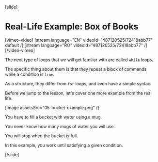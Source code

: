 [slide]

# Real-Life Example: Box of Books

[vimeo-video]
[stream language="EN" videoId="487120525/72418abb77" default /]
[stream language="RO" videoId="487120525/72418abb77"  /]
[/video-vimeo]

The next type of loops that we will get familiar with are called `while` loops. 

The specific thing about them is that they repeat a block of commands while a condition is `true`. 

As a structure, they differ from `for` loops, and even have a simple syntax.

Before we jump to the lesson, let's cover оne more example from the real life.

[image assetsSrc="05-bucket-example.png" /]

You have to fill a bucket with water using a mug.

You never know how many mugs of water you will use.

You will stop when the bucket is full.

In this example, you work until satisfying a given condition.

[/slide]


